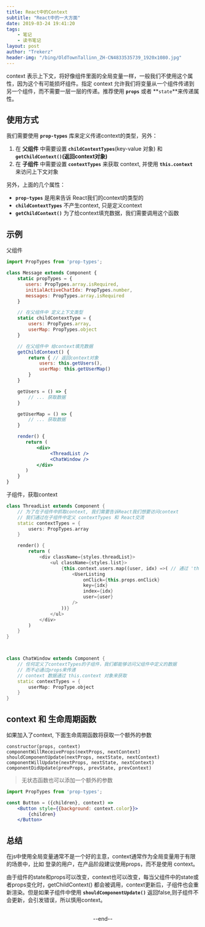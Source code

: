 ```yaml
---
title: React中的Context
subtitle: "React中的一大方面"
date: 2019-03-24 19:41:20
tags: 
	- 笔记
	- 读书笔记
layout: post
author: "Trekerz"
header-img: "/bing/OldTownTallinn_ZH-CN4833535739_1920x1080.jpg"
---
```








context 表示上下文，将好像组件里面的全局变量一样，一般我们不使用这个属性，因为这个有可能损坏组件。指定 context 允许我们将变量从一个组件传递到另一个组件，而不需要一层一层的传递。推荐使用 **`props`** 或者 **`state`**来传递属性。

## 使用方式

我们需要使用 **`prop-types`** 库来定义传递context的类型，另外：

1. 在 **父组件** 中需要设置 **`childContextTypes`**(key-value 对象) 和 **`getChildContext()`(返回context对象)** 
2. 在 **子组件** 中需要设置 **`contextTypes`** 来获取 context, 并使用 **`this.context`** 来访问上下文对象

另外，上面的几个属性：

-  **`prop-types`** 是用来告诉 React我们的context的类型的
-  **`childContextTypes`** 不产生context, 只是定义context
-  **`getChildContext()`** 为了给context填充数据，我们需要调用这个函数

## 示例

父组件

```jsx
import PropTypes from 'prop-types';

class Message extends Component {
    static propTypes = {
       users: PropTypes.array.isRequired,
       initialActiveChatIdx: PropTypes.number,
       messages: PropTypes.array.isRequired
    }

    // 在父组件中 定义上下文类型
    static childContextType = {
        users: PropTypes.array,
        userMap: PropTypes.object
    }

    // 在父组件中 给context填充数据
    getChildContext() {
        return { // 返回context对象
            users: this.getUsers(),
            userMap: this.getUserMap()
        }
    }

    getUsers = () => {
        // ... 获取数据
    }

    getUserMap = () => {
        // ... 获取数据
    }

    render() {
       return (
           <div>
                <ThreadList />
                <ChatWindow />
           </div>
       )
    }
}
```

子组件，获取context

```dart
class ThreadList extends Component {
    // 为了在子组件中抓取context, 我们需要告诉React我们想要访问context
    // 我们通过在子组件中定义 contextTypes 和 React交流
    static contextTypes = {
        users: PropTypes.array
    }

    render() {
        return (
            <div className={styles.threadList}>
                <ul className={styles.list}>
                    {this.context.users.map((user, idx) =>( // 通过 'this.context' 访问context中的数据
                        <UserListing 
                            onClick={this.props.onClick}
                            key={idx}
                            index={idx}
                            user={user}
                        />
                    ))}
                </ul>
            </div>
        )
    }
}



class ChatWindow extends Component {
    // 任何定义了contextTypes的子组件，我们都能够访问父组件中定义的数据
    // 而不必通过props来传递
    // context 数据通过 this.context 对象来获取
    static contextTypes = {
        userMap: PropType.object
    }
}
```

## context 和 生命周期函数

如果加入了context, 下面生命周期函数将获取一个额外的参数

```tsx
constructor(props, context)
componentWillReceiveProps(nextProps, nextContext)
shouldComponentUpdate(nextProps, nextState, nextContext)
componentWillUpdate(nextProps, nextState, nextContext)
componentDidUpdate(prevProps, prevState, prevContext)
```

> 无状态函数也可以添加一个额外的参数

```jsx
import PropTypes from 'prop-types';

const Button = ({children}, context) => 
    <Button style={{background: context.color}}>
        {children}
    </Button>
```

## 总结

在js中使用全局变量通常不是一个好的主意，context通常作为全局变量用于有限的场景中，比如 登录的用户，在产品阶段建议使用props，而不是使用 context。

由于组件的state和props可以改变，context也可以改变，每当父组件中的state或者props变化时，getChildContext() 都会被调用，context更新后，子组件也会重新渲染。但是如果子组件中使用 **`shouldComponentUpdate()`** 返回false,则子组件不会更新，会引发错误，所以慎用context。







<br/>



<center>--end--</center>



<br/>

